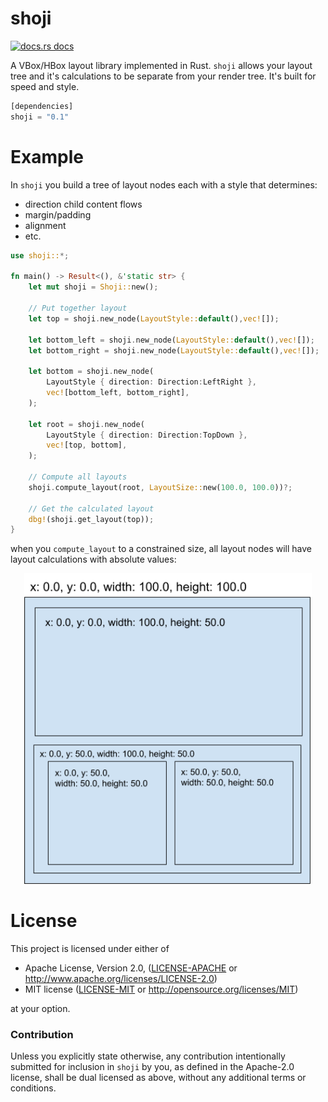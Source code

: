 # shoji

<a href="https://docs.rs/shoji"><img src="https://img.shields.io/badge/docs-latest-blue.svg?style=flat-square" alt="docs.rs docs" /></a>

A VBox/HBox layout library implemented in Rust.  `shoji` allows your layout tree and it's calculations to be separate from your render tree. It's built for speed and style.

```rust
[dependencies]
shoji = "0.1"
```

# Example

In `shoji` you build a tree of layout nodes each with a style that determines:

* direction child content flows
* margin/padding
* alignment
* etc.

```rust
use shoji::*;

fn main() -> Result<(), &'static str> {
    let mut shoji = Shoji::new();

    // Put together layout
    let top = shoji.new_node(LayoutStyle::default(),vec![]);

    let bottom_left = shoji.new_node(LayoutStyle::default(),vec![]);
    let bottom_right = shoji.new_node(LayoutStyle::default(),vec![]);

    let bottom = shoji.new_node(
        LayoutStyle { direction: Direction:LeftRight },
        vec![bottom_left, bottom_right],
    );

    let root = shoji.new_node(
        LayoutStyle { direction: Direction:TopDown },
        vec![top, bottom],
    );

    // Compute all layouts
    shoji.compute_layout(root, LayoutSize::new(100.0, 100.0))?;

    // Get the calculated layout
    dbg!(shoji.get_layout(top));
}
```

when you `compute_layout` to a constrained size, all layout nodes will have layout calculations with absolute values:

<p align="center">
  <img width="460" src="shoji.png">
</p>

# License

This project is licensed under either of

 * Apache License, Version 2.0, ([LICENSE-APACHE](LICENSE-APACHE) or
   http://www.apache.org/licenses/LICENSE-2.0)
 * MIT license ([LICENSE-MIT](LICENSE-MIT) or
   http://opensource.org/licenses/MIT)

at your option.

### Contribution

Unless you explicitly state otherwise, any contribution intentionally submitted
for inclusion in `shoji` by you, as defined in the Apache-2.0 license, shall be
dual licensed as above, without any additional terms or conditions.
